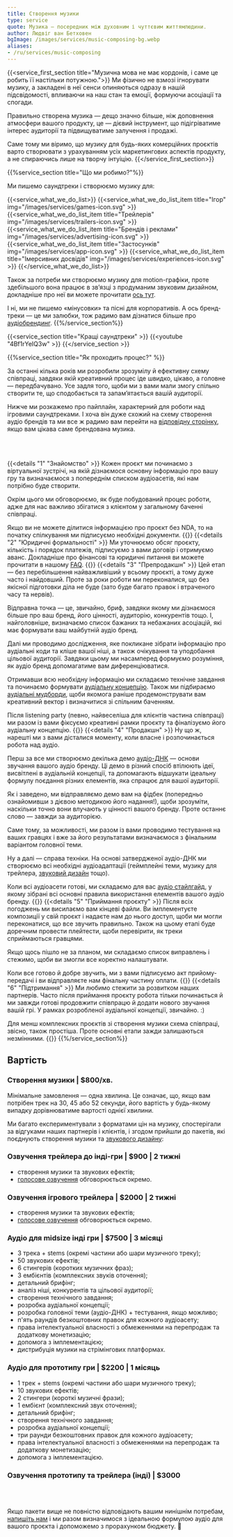 ```yaml
---
title: Створення музики
type: service
quote: Музика – посередник між духовним і чуттєвим життямлюдини.
author: Людвіг ван Бетховен
bgImage: /images/services/music-composing-bg.webp
aliases:
- /ru/services/music-composing
---
```


{{<service_first_section title="Музична мова не має кордонів, і саме це робить її настільки потужною.">}}
Ми фізично не взмозі ігнорувати музику, а закладені в неї сенси опиняються одразу в нашій підсвідомості, впливаючи на наш стан та емоції, формуючи асоціації та спогади.

Правильно створена музика — дещо значно більше, ніж доповнення атмосфери вашого продукту, це — дієвий інструмент, що підігріватиме інтерес аудиторії та підвищуватиме залучення і продажі.

Саме тому ми віримо, що музику для будь-яких комерційних проєктів варто створювати з урахуванням усіх маркетингових аспектів продукту, а не спираючись лише на творчу інтуіцію.
{{</service_first_section>}}

{{%service_section title="Що ми робимо?"%}}

Ми пишемо саундтреки і створюємо музику для:

{{<service_what_we_do_list>}}
{{<service_what_we_do_list_item title="Ігор" img="/images/services/games-icon.svg" >}}
{{<service_what_we_do_list_item title="Трейлерів" img="/images/services/trailers-icon.svg" >}}
{{<service_what_we_do_list_item title="Брендів і реклами" img="/images/services/advertising-icon.svg" >}}
{{<service_what_we_do_list_item title="Застосунків" img="/images/services/app-icon.svg" >}}
{{<service_what_we_do_list_item title="Імерсивних досвідів" img="/images/services/experiences-icon.svg" >}}
{{</service_what_we_do_list>}}

Також за потреби ми створюємо музику для motion-графіки, проте здебільшого вона працює в зв’язці з продуманим звуковим дизайном, докладніше про неї ви можете прочитати [ось тут](/works/audio-for-motion-design/).

І ні, ми не пишемо «мінусовки» та пісні для корпоративів. А ось бренд-треки — це ми залюбки, тож радимо вам дізнатися більше про [аудіобрендинг](/services/audio-branding/).
{{%/service_section%}}

{{<service_section title="Кращі саундтреки" >}}
{{<youtube "4Bf1rYeIQ3w" >}}
{{</service_section >}}

{{%service_section title="Як проходить процес?" %}}

За останні кілька років ми розробили зрозумілу й ефективну схему співпраці, завдяки якій креативний процес іде швидко, цікаво, а головне — передбачувано. Усе задля того, щоби ми з вами мали змогу спільно створити те, що сподобається та запам’ятається вашій аудиторії.

Нижче ми розкажемо про пайплайн, характерний для роботи над ігровими саундтреками. І хоча він дуже схожий на схему створення аудіо брендів та ми все ж радимо вам перейти на [відповідну сторінку](/services/audio-branding/), якщо вам цікава саме брендована музика.

</br></br>

{{<details "1" "Знайомство" >}}
Кожен проєкт ми починаємо з віртуальної зустрічі, на якій дізнаємося основну інформацію про вашу гру та визначаємося з попереднім списком аудіоасетів, які нам потрібно буде створити.

Окрім цього ми обговорюємо, як буде побудований процес роботи, адже для нас важливо збігатися з клієнтом у загальному баченні співпраці.

Якщо ви не можете ділитися інформацією про проєкт без NDA, то на початку спілкування ми підписуємо необхідні документи.
{{</details >}}
{{<details "2" "Юридичні формальності" >}}
Ми уточнюємо обсяг проєкту, кількість і порядок платежів, підписуємо з вами договір і отримуємо аванс. Докладніше про фінансові та юридичні питання ви можете прочитати в нашому [FAQ](/faq).
{{</details >}}
{{<details "3" "Препродакшн" >}}
Цей етап — без перебільшення найважливіший у всьому проєкті, а тому дуже часто і найдовший. Проте за роки роботи ми переконалися, що без якісної підготовки діла не буде (зато буде багато правок і втраченого часу та нервів).

Відправна точка — це, звичайно, бриф, завдяки якому ми дізнаємося більше про ваш бренд, його цінності, аудиторію, конкурентів тощо. І, найголовніше, визначаємо список бажаних та небажаних асоціацій, які має формувати ваш майбутній аудіо бренд.

Далі ми проводимо дослідження, яке покликане зібрати інформацію про аудіальні коди та кліше вашої ніші, а також очікування та уподобання цільової аудиторії. Завдяки цьому ми насамперед формуємо розуміння, як аудіо бренд допомагатиме вам диференціюватися.

Отримавши всю необхідну інформацію ми складаємо технічне завдання та починаємо формувати [аудіальну концепцію](/faq#audio-concept). Також ми підбираємо [аудіальні мудборди](/faq#audio-mood-board), щоби якомога раніше продемонструвати вам креативний вектор і визначитися зі спільним баченням.

Після listening party (певно, найвеселіша для клієнтів частина співпраці) ми разом із вами фіксуємо креативні рамки проєкту та фіналізуємо його аудіальну концепцію.
{{</details >}}
{{<details "4" "Продакшн" >}}
Ну що ж, нарешті ми з вами дісталися моменту, коли власне і розпочинається робота над аудіо.

Перш за все ми створюємо декілька демо [аудіо-ДНК](/faq#audio-dna) — основи звучання вашого аудіо бренду. Ці демо в різний спосіб втілюють ідеї, висвітлені в аудіальній концепції, та допомагають відшукати ідеальну формулу поєдання різних елементів, яка спрацює для вашої аудиторії.

Як і заведено, ми відправляємо демо вам на фідбек (попередньо ознайомивши з дієвою методикою його надання!), щоби зрозуміти, наскільки точно вони влучають у цінності вашого бренду. Проте останнє слово — завжди за аудиторією.

Саме тому, за можливості, ми разом із вами проводимо тестування на ваших гравцях і вже за його результатами визначаємося з фінальним варіантом головної теми.

Ну а далі — справа техніки. На основі затвердженої аудіо-ДНК ми створюємо всі необхідні аудіоадаптації (геймплейні теми, музику для трейлера, [звуковий дизайн](/services/sound-design) тощо).

Коли всі аудіоасети готові, ми складаємо для вас [аудіо стайлгайд](/faq#audio-style-guide), у якому зібрані всі основні правила використання елементів вашого аудіо бренду. 
{{</details >}}
{{<details "5" "Приймання проєкту" >}}
Після всіх погоджень ми висилаємо вам кінцеві файли. Ви імплементуєте композиції у свій проєкт і надаєте нам до нього доступ, щоби ми могли переконатися, що все звучить правильно. Також на цьому етапі буде доречним провести плейтести, щоби перевірити, як треки сприймаються гравцями.

Якщо щось пішло не за планом, ми складаємо список виправлень і стежимо, щоби ви змогли все коректно налаштувати.

Коли все готово й добре звучить, ми з вами підписуємо акт прийому-передачі і ви відправляєте нам фінальну частину оплати.
{{</details >}}
{{<details "6" "Підтримання" >}}
Ми любимо стежити за розвитком наших партнерів. Часто після приймання проєкту робота тільки починається й ми завжди готові продовжити співпрацю й додати нового звучання вашій грі. У рамках розробленої аудіальної концепції, звичайно. :)

Для менш комплексних проєктів зі створення музики схема співпраці, звісно, також простіша. Проте основні етапи зажди залишаються незмінними.
{{</details >}}
{{%/service_section%}}

<div class="our-prices service-section inline-gap">
    <div class="small-container">
        <h2>Вартість</h2>
        <h3>Створення музики | $800/хв.</h3>
        <div>
            <p>
                Мінімальне замовлення — одна хвилина. Це означає, що, якщо вам потрібен трек на 30, 45 або 52
                секунди, його вартість у будь-якому випадку дорівнюватиме вартості однієї хвилини.</p>
            <p>
                Ми багато експериментували з форматами цін на музику, спостерігали за відгуками наших партнерів і
                клієнтів, і згодом прийшли до пакетів, які поєднують створення музики та
                <a href="/services/sound-design">звукового дизайну</a>:
            </p>
        </div>
        <h3>Озвучення трейлера до інді-гри | $900 | 2 тижні</h3>
        <div>
            <ul>
                <li>створення музики та звукових ефектів;</li>
                <li><a href="/services/voice-casting">голосове озвучення</a> обговорюється окремо.</li>
            </ul>
        </div>
        <h3>Озвучення ігрового трейлера | $2000 | 2 тижні</h3>
        <div>
            <ul>
                <li>створення музики та звукових ефектів;</li>
                <li><a href="/services/voice-casting">голосове озвучення</a> обговорюється окремо.</li>
            </ul>
        </div>
        <h3>Аудіо для midsize інді гри | $7500 | 3 місяці
        </h3>
        <div>
            <ul>
                <li>3 трека + stems (окремі частини або шари музичного треку);</li>
                <li>50 звукових ефектів;</li>
                <li>6 стингерів (коротких музичних фраз);</li>
                <li>3 ембієнтів (комплексних звуків оточення);</li>
                <li>детальний брифінг;</li>
                <li>аналіз ніші, конкурентів та цільової аудиторії;</li>
                <li>створення технічного завдання;</li>
                <li>розробка аудіальної концепції;</li>
                <li>розробка головної теми (аудіо-ДНК) + тестування, якщо можливо;</li>
                <li>п'ять раундів безкоштовних правок для кожного аудіоасету;</li>
                <li>права інтелектуальної власності з обмеженнями на перепродаж та додаткову монетизацію;</li>
                <li>допомога з імплементацією;</li>
                <li>дистрибуція музики на стрімінгових платформах.</li>
            </ul>
        </div>
        <h3>Аудіо для прототипу гри | $2200 | 1 місяць</h3>
        <div>
            <ul>
                <li>1 трек + stems (окремі частини або шари музичного треку);</li>
                <li>10 звукових ефектів;</li>
                <li>2 стингери (короткі музичні фрази);</li>
                <li>1 ембієнт (комплексний звук оточення);</li>
                <li>детальний брифінг;</li>
                <li>створення технічного завдання;</li>
                <li>розробка аудіальної концепції;</li>
                <li>три раунди безкоштовних правок для кожного аудіоасету;</li>
                <li>права інтелектуальної власності з обмеженнями на перепродаж та додаткову монетизацію;</li>
                <li>допомога з імплементацією.</li>
            </ul>
        </div>
        <h3>Озвучення прототипу та трейлера (інді) | $3000</h3>
        <div>
            <br>
            <br>
            <p>
                Якщо пакети вище не повністю відповідають вашим нинішнім потребам,
                <a href="mailto:connect@vp-production.com">напишіть нам</a> і ми разом
                визначимося з ідеальною формулою аудіо для вашого проєкта і допоможемо з прорахунком бюджету. 🙌
            </p>
        </div>
    </div>
</div>